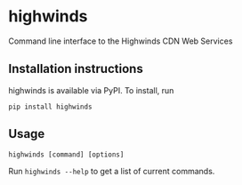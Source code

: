 highwinds
=========

Command line interface to the Highwinds CDN Web Services

## Installation instructions

highwinds is available via PyPI. To install, run

    pip install highwinds

## Usage

    highwinds [command] [options]

Run `highwinds --help` to get a list of current commands.